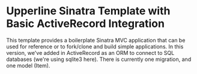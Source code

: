 # Upperline Sinatra Template with Basic ActiveRecord Integration

This template provides a boilerplate Sinatra MVC application that can be used for reference or to fork/clone and build simple applications. In this version, we've added in ActiveRecord as an ORM to connect to SQL databases (we're using sqlite3 here). There is currently one migration, and one model (Item).
